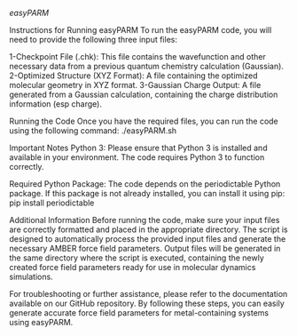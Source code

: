 *easyPARM*

Instructions for Running easyPARM
To run the easyPARM code, you will need to provide the following three input files:

1-Checkpoint File (.chk): This file contains the wavefunction and other necessary data from a previous quantum chemistry calculation (Gaussian).
2-Optimized Structure (XYZ Format): A file containing the optimized molecular geometry in XYZ format.
3-Gaussian Charge Output: A file generated from a Gaussian calculation, containing the charge distribution information (esp charge).

Running the Code
Once you have the required files, you can run the code using the following command:
./easyPARM.sh

Important Notes
Python 3: Please ensure that Python 3 is installed and available in your environment. The code requires Python 3 to function correctly.

Required Python Package: The code depends on the periodictable Python package. If this package is not already installed, you can install it using pip: pip install periodictable

Additional Information
Before running the code, make sure your input files are correctly formatted and placed in the appropriate directory.
The script is designed to automatically process the provided input files and generate the necessary AMBER force field parameters.
Output files will be generated in the same directory where the script is executed, containing the newly created force field parameters ready for use in molecular dynamics simulations.

For troubleshooting or further assistance, please refer to the documentation available on our GitHub repository.
By following these steps, you can easily generate accurate force field parameters for metal-containing systems using easyPARM.
